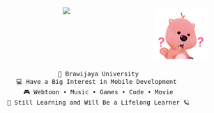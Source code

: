 <div align="center">
<img src="https://github.com/auliaahc/auliaahc/blob/main/assets/loopy.gif" width="25%" align="right" style="margin-left: 20px;"/>
<img src="https://readme-typing-svg.demolab.com/?font=Inconsolata&weight=500&size=40&duration=4000&pause=300&color=EA005E&center=true&vCenter=true&multiline=true&repeat=false&random=false&width=1300&height=140&lines=hi+there!+%E2%9C%A7%CB%96*%C2%B0%E0%BF%90;i%27m+aulia%2C+a+girl+dev+techie+from+the+stars+%E2%9D%80" width="70%" />
<br>
<div style="clear: both;"></div>
<pre style="margin-top: 20px;">
🏫 Brawijaya University
💻 Have a Big Interest in Mobile Development 
🎮 Webtoon • Music • Games • Code • Movie
🌙 Still Learning and Will Be a Lifelong Learner 🪐
</pre>
<br>
</div>
